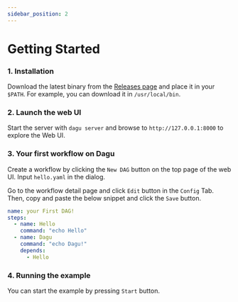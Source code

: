 ```yaml
---
sidebar_position: 2
---
```


# Getting Started

### 1. Installation

Download the latest binary from the [Releases page](https://github.com/dagu-go/dagu/releases) and place it in your `$PATH`. For example, you can download it in `/usr/local/bin`.

### 2. Launch the web UI

Start the server with `dagu server` and browse to `http://127.0.0.1:8000` to explore the Web UI.

### 3. Your first workflow on Dagu

Create a workflow by clicking the `New DAG` button on the top page of the web UI. Input `hello.yaml` in the dialog.

Go to the workflow detail page and click `Edit` button in the `Config` Tab. Then, copy and paste the below snippet and click the `Save` button.

```yaml
name: your First DAG!
steps:
  - name: Hello
    command: "echo Hello"
  - name: Dagu
    command: "echo Dagu!"
    depends:
      - Hello
```

### 4. Running the example

You can start the example by pressing `Start` button.
